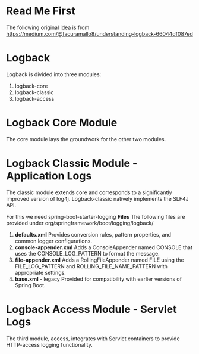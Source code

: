 # Read Me First

The following original idea is from  
https://medium.com/@facuramallo8/understanding-logback-66044df087ed

# Logback

Logback is divided into three modules:

1. logback-core
2. logback-classic
3. logback-access

# Logback Core Module

The core module lays the groundwork for the other two modules.

# Logback Classic Module - Application Logs

The classic module extends core and corresponds to a significantly improved version of log4j. Logback-classic
natively implements the SLF4J API.

For this we need spring-boot-starter-logging
**Files**
The following files are provided under org/springframework/boot/logging/logback/

1. **defaults.xml**
   Provides conversion rules, pattern properties, and common logger configurations.
2. **console-appender.xml**
   Adds a ConsoleAppender named CONSOLE that uses the CONSOLE_LOG_PATTERN to format the message.
3. **file-appender.xml**
   Adds a RollingFileAppender named FILE using the FILE_LOG_PATTERN and ROLLING_FILE_NAME_PATTERN with appropriate
   settings.
4. **base.xml** - legacy
   Provided for compatibility with earlier versions of Spring Boot.

# Logback Access Module - Servlet Logs

The third module, access, integrates with Servlet containers to provide HTTP-access logging functionality.